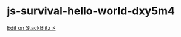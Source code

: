 # js-survival-hello-world-dxy5m4

[Edit on StackBlitz ⚡️](https://stackblitz.com/edit/js-survival-hello-world-dxy5m4)